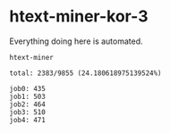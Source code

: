 # htext-miner-kor-3

Everything doing here is automated.

```
htext-miner

total: 2383/9855 (24.180618975139524%)

job0: 435
job1: 503
job2: 464
job3: 510
job4: 471
```